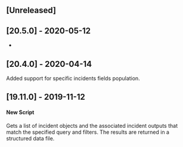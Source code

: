## [Unreleased]


## [20.5.0] - 2020-05-12
-


## [20.4.0] - 2020-04-14
Added support for specific incidents fields population.

## [19.11.0] - 2019-11-12
#### New Script
Gets a list of incident objects and the associated incident outputs that match the specified query and filters. The results are returned in a structured data file.
